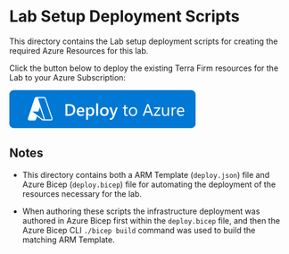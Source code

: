 # Lab Setup Deployment Scripts

This directory contains the Lab setup deployment scripts for creating the required Azure Resources for this lab.

Click the button below to deploy the existing Terra Firm resources for the Lab to your Azure Subscription:

[![Deploy To Azure](../images/deploytoazure.svg)](https://portal.azure.com/#create/Microsoft.Template/uri/https%3A%2F%2Fraw.githubusercontent.com%2Fmicrosoft%2FMicrosoft-TechExcel-Migrate-Linux-Workloads%2Fmain%2Fresources%2Fdeployment%2Fdeploy.json)

## Notes

- This directory contains both a ARM Template (`deploy.json`) file and Azure Bicep (`deploy.bicep`) file for automating the deployment of the resources necessary for the lab.

- When authoring these scripts the infrastructure deployment was authored in Azure Bicep first within the `deploy.bicep` file, and then the Azure Bicep CLI `./bicep build` command was used to build the matching ARM Template.
